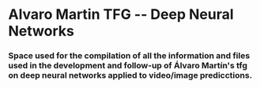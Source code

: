 # Alvaro Martin TFG -- Deep Neural Networks

### Space used for the compilation of all the information and files used in the development and follow-up of Álvaro Martín's tfg on deep neural networks applied to video/image predicctions.
